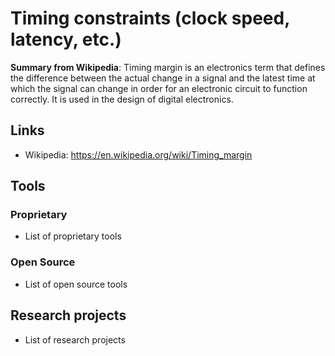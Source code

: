 # Timing constraints (clock speed, latency, etc.)
**Summary from Wikipedia**: 
Timing margin is an electronics term that defines the difference between the actual change in a signal and the latest time at which the signal can change in order for an electronic circuit to function correctly.  It is used in the design of digital electronics.

## Links
- Wikipedia: https://en.wikipedia.org/wiki/Timing_margin

## Tools

### Proprietary
- List of proprietary tools

### Open Source
- List of open source tools

## Research projects
- List of research projects
